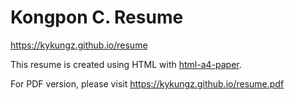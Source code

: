 # Kongpon C. Resume

https://kykungz.github.io/resume

This resume is created using HTML with [html-a4-paper](https://github.com/kykungz/html-a4-paper).

For PDF version, please visit https://kykungz.github.io/resume.pdf

